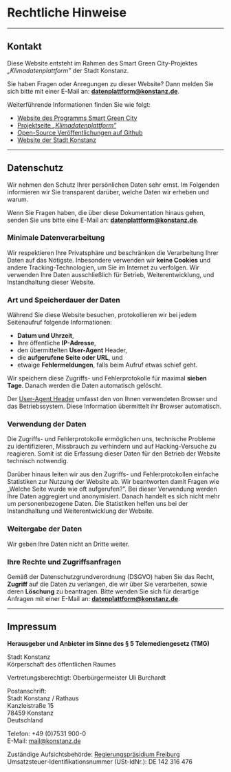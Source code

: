 # Rechtliche Hinweise

---

## Kontakt

Diese Website entsteht im Rahmen des Smart Green City-Projektes
*„Klimadatenplattform”* der Stadt Konstanz.

Sie haben Fragen oder Anregungen zu dieser Website? Dann melden Sie sich
bitte mit einer E-Mail an: **datenplattform@konstanz.de**.

Weiterführende Informationen finden Sie wie folgt:
- [Website des Programms Smart Green City](https://smart-green-city-konstanz.de)
- [Projektseite *„Klimadatenplattform”*](https://smart-green-city-konstanz.de/klimadatenplattform)
- [Open-Source Veröffentlichungen auf Github](https://github.com/sgc-kn)
- [Website der Stadt Konstanz](https://www.konstanz.de)

---

## Datenschutz

Wir nehmen den Schutz Ihrer persönlichen Daten sehr ernst. Im Folgenden
informieren wir Sie transparent darüber, welche Daten wir erheben und
warum.

Wenn Sie Fragen haben, die über diese Dokumentation hinaus gehen, senden Sie uns bitte
eine E-Mail an: **datenplattform@konstanz.de**.

### Minimale Datenverarbeitung

Wir respektieren Ihre Privatsphäre und beschränken die Verarbeitung
Ihrer Daten auf das Nötigste. Inbesondere verwenden wir **keine
Cookies** und andere Tracking-Technologien, um Sie im Internet zu
verfolgen. Wir verwenden Ihre Daten ausschließlich für Betrieb,
Weiterentwicklung, und Instandhaltung dieser Website.

### Art und Speicherdauer der Daten

Während Sie diese Website besuchen, protokollieren wir bei jedem
Seitenaufruf folgende Informationen:
- **Datum und Uhrzeit**,
- Ihre öffentliche **IP-Adresse**,
- den übermittelten **User-Agent** Header,
- die **aufgerufene Seite oder URL**, und
- etwaige **Fehlermeldungen**, falls beim Aufruf etwas schief geht.

Wir speichern diese Zugriffs- und Fehlerprotokolle für maximal **sieben Tage**.
Danach werden die Daten automatisch gelöscht.

Der [User-Agent Header](https://de.wikipedia.org/wiki/User_Agent)
umfasst den von Ihnen verwendeten Browser und das Betriebssystem. Diese
Information übermittelt ihr Browser automatisch.

### Verwendung der Daten

Die Zugriffs- und Fehlerprotokolle ermöglichen uns, technische Probleme
zu identifizieren, Missbrauch zu verhindern und auf Hacking-Versuche zu
reagieren. Somit ist die Erfassung dieser Daten für den Betrieb der Website
technisch notwendig.

Darüber hinaus leiten wir aus den Zugriffs- und Fehlerprotokollen
einfache Statistiken zur Nutzung der Website ab. Wir beantworten damit
Fragen wie „Welche Seite wurde wie oft aufgerufen?”. Bei dieser
Verwendung werden Ihre Daten aggregiert und anonymisiert. Danach
handelt es sich nicht mehr um personenbezogene Daten. Die Statistiken
helfen uns bei der Instandhaltung und Weiterentwicklung der Website.

### Weitergabe der Daten

Wir geben Ihre Daten nicht an Dritte weiter.

### Ihre Rechte und Zugriffsanfragen

Gemäß der Datenschutzgrundverordnung (DSGVO) haben Sie das Recht,
**Zugriff** auf die Daten zu verlangen, die wir über Sie verarbeiten,
sowie deren **Löschung** zu beantragen.
Bitte wenden Sie sich für derartige Anfragen mit einer E-Mail an: **datenplattform@konstanz.de**.

---

## Impressum

**Herausgeber und Anbieter im Sinne des § 5 Telemediengesetz (TMG)**

Stadt Konstanz  
Körperschaft des öffentlichen Raumes

Vertretungsberechtigt: Oberbürgermeister Uli Burchardt

Postanschrift:  
Stadt Konstanz / Rathaus  
Kanzleistraße 15  
78459 Konstanz  
Deutschland

Telefon: +49 (0)7531 900-0  
E-Mail: mail@konstanz.de

Zuständige Aufsichtsbehörde: [Regierungspräsidium
Freiburg](https://rp.baden-wuerttemberg.de/rpf/)  
Umsatzsteuer-Identifikationsnummer (USt-IdNr.): DE 142 316 476
